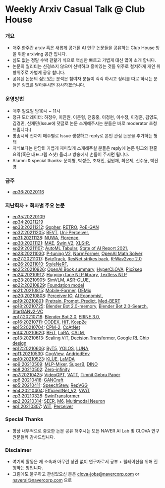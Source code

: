 # Weekly Arxiv Casual Talk @ Club House
### 개요
* 매주 한주간 arxiv 혹은 새롭게 공개된 AI 연구 논문들을 공유하는 Club House 방을 위한 arxiving 공간 입니다.
* 심도 없는 정말 수박 겉핥기 식으로 핵심만 빠르고 가볍게 대신 많이 소개 합니다.
* 논문의 퀄리티는 신경쓰지 않으며 신박하고 흥미있는 것들 위주로 철저하게 개인 취향위주로 가볍게 공유 합니다.
* 공유된 논문의 심도있는 분석은 참여자 분들이 각각 하시고 정리를 따로 하시는 분들은 링크를 달아주시면 감사하겠습니다.

### 운영방법
* 매주 일요일 밤10시 ~ 11시
* 정규 모더레이터: 하정우, 이진원, 이준형, 전종홍, 이정현, 이수정, 이경훈, 김영도, 김경민, 신재민(Issue에 댓글로 논문 소개해주시는 분들은 바로 moderator 초청 드립니다.)
* 방송시작 전까지 매주별로 Issue 생성하고 reply로 본인 관심 논문을 추가하는 형태
* 지식보다는 만담!!! 가볍게 재미있게 소개해주실 분들은 reply에 논문 링크와 한줄 요약(혹은 대표그림 스샷) 올리고 방송에서 손들어 주시면 됩니다.
* Alumni & special thanks: 문지형, 박성준, 조재민, 김원재, 최윤제, 신수용, 박진영 

### 금주 
* [ep36:20220116](https://github.com/jungwoo-ha/WeeklyArxivTalk/issues/36)


### 지난회차 + 회차별 주요 논문
* [ep35:20220109](https://github.com/jungwoo-ha/WeeklyArxivTalk/issues/35)
* [ep34:20211219](https://github.com/jungwoo-ha/WeeklyArxivTalk/issues/34)
* [ep33:20211212](https://github.com/jungwoo-ha/WeeklyArxivTalk/issues/33): [Gopher](https://storage.googleapis.com/deepmind-media/research/language-research/Training%20Gopher.pdf), [RETRO](https://storage.googleapis.com/deepmind-media/research/language-research/Improving%20language%20models%20by%20retrieving.pdf), [PoE-GAN](https://arxiv.org/abs/2112.05130v1)
* [ep32:20211205](https://github.com/jungwoo-ha/WeeklyArxivTalk/issues/32): [BEVT](https://arxiv.org/abs/2112.01529), [Uni-Perceiver](https://arxiv.org/abs/2112.01522v1), 
* [ep31:20211128](https://github.com/jungwoo-ha/WeeklyArxivTalk/issues/31): [NUWA](https://arxiv.org/abs/2111.12417), [Florence](https://arxiv.org/abs/2111.11432),
* [ep30:20211121](https://github.com/jungwoo-ha/WeeklyArxivTalk/issues/30): [MAE](https://arxiv.org/abs/2111.06377), [Swin V2](https://arxiv.org/abs/2111.09883), [XLS-R](https://arxiv.org/abs/2111.09296),  
* [ep29:20211107](https://github.com/jungwoo-ha/WeeklyArxivTalk/issues/29): [AutoML Tabular](https://arxiv.org/abs/2111.02705), [State of AI Report 2021](https://www.stateof.ai/), 
* [ep28:20211030](https://github.com/jungwoo-ha/WeeklyArxivTalk/issues/28): [P-tuning V2](https://arxiv.org/abs/2110.07602), [NormFormer](https://arxiv.org/abs/2110.09456), [OpenAI Math Solver](https://arxiv.org/abs/2110.14168)
* [ep27:20211017](https://github.com/jungwoo-ha/WeeklyArxivTalk/issues/27): [ByteTrack](https://arxiv.org/abs/2110.06864), [ResNet strikes back](https://arxiv.org/abs/2110.00476), [K-Wav2vec 2.0](https://arxiv.org/abs/2110.05172)
* [ep26:20211010](https://github.com/jungwoo-ha/WeeklyArxivTalk/issues/26): [StyleNeRF](https://openreview.net/forum?id=iUuzzTMUw9K), 
* [ep25:20210926](https://github.com/jungwoo-ha/WeeklyArxivTalk/issues/25): [OpenAI Book summary](https://arxiv.org/abs/2109.10862), [HyperCLOVA](https://arxiv.org/abs/2109.04650), [Pix2seq](https://arxiv.org/abs/2109.10852v1)
* [ep24:20210912](https://github.com/jungwoo-ha/WeeklyArxivTalk/issues/24): [Hugging face NLP library](https://arxiv.org/abs/2109.02846v1), [Textless NLP](https://ai.facebook.com/blog/textless-nlp-generating-expressive-speech-from-raw-audio)
* [ep23:20210905](https://github.com/jungwoo-ha/WeeklyArxivTalk/issues/23): [SimVLM](https://arxiv.org/abs/2108.10904), [ASR-GLUE](https://arxiv.org/abs/2108.13048v1), 
* [ep22:20210829](https://github.com/jungwoo-ha/WeeklyArxivTalk/issues/22): [Foundation model](https://arxiv.org/abs/2108.07258)
* [ep21:20210815](https://github.com/jungwoo-ha/WeeklyArxivTalk/issues/21): [Mobile-Former](https://arxiv.org/abs/2108.05895v1), [DEMix](https://arxiv.org/abs/2108.05036v1)
* [ep20:20210808](https://github.com/jungwoo-ha/WeeklyArxivTalk/issues/20): [Perceiver IO](https://arxiv.org/abs/2107.14795), [AI Economist](https://arxiv.org/abs/2108.02755v1), 
* [ep19:20210801](https://github.com/jungwoo-ha/WeeklyArxivTalk/issues/19): [Pretrain, Prompt, Predict](https://arxiv.org/abs/2107.13586v1), [Med-BERT](https://www.nature.com/articles/s41746-021-00455-y)
* [ep18:20210725](https://github.com/jungwoo-ha/WeeklyArxivTalk/issues/18): [Blender Bot 2.0-memory](https://arxiv.org/abs/2107.07567), [Blender Bot 2.0-Search](https://arxiv.org/abs/2107.07566), [StarGANv2-VC](https://arxiv.org/abs/2107.10394)
* [ep17:20210718](https://github.com/jungwoo-ha/WeeklyArxivTalk/issues/17): [Blender Bot 2.0](https://ai.facebook.com/blog/blender-bot-2-an-open-source-chatbot-that-builds-long-term-memory-and-searches-the-internet/), [ERINE 3.0](https://arxiv.org/abs/2107.02137), 
* [ep16:20210711](https://github.com/jungwoo-ha/WeeklyArxivTalk/issues/16): [CODEX](https://arxiv.org/abs/2107.03374), [HiT](https://arxiv.org/abs/2106.07631), [Kosp2e](https://arxiv.org/abs/2107.02875)
* [ep15:20210704](https://github.com/jungwoo-ha/WeeklyArxivTalk/issues/15): [CPM-2](https://arxiv.org/abs/2106.10715), [CoAtNet](https://arxiv.org/abs/2106.04803)
* [ep14:20210620](https://github.com/jungwoo-ha/WeeklyArxivTalk/issues/14): [BEiT](https://arxiv.org/abs/2106.08254), [LoRA](https://arxiv.org/abs/2106.09685), [CALM](https://arxiv.org/abs/2106.07861), 
* [ep13:20210613](https://github.com/jungwoo-ha/WeeklyArxivTalk/issues/13): [Scaling ViT](https://arxiv.org/abs/2106.04560), [Decision Transformer](https://arxiv.org/abs/2106.01345), [Google RL Chip design](https://www.nature.com/articles/d41586-021-01515-9?fbclid=IwAR2m-A7IbIWAMQiddsAUJ_v6R2TCz5arnfBwbnRzUzBAB0dQClNmP5BUHaU)
* [ep12:20210606](https://github.com/jungwoo-ha/WeeklyArxivTalk/issues/12): [ByT5](https://arxiv.org/abs/2105.13626), [YOLOS](https://arxiv.org/abs/2106.00666), [LUNA](https://arxiv.org/abs/2106.01540v1), 
* [ep11:20210530](https://github.com/jungwoo-ha/WeeklyArxivTalk/issues/11): [CogView](https://arxiv.org/abs/2105.13290v1), [AndriodEnv](https://deepmind.com/research/publications/androidenv)
* [ep10:20210523](https://github.com/jungwoo-ha/WeeklyArxivTalk/issues/10): [KLUE](https://arxiv.org/abs/2105.09680), [LaMDA](https://www.blog.google/technology/ai/lamda)
* [ep9:20210509](https://github.com/jungwoo-ha/WeeklyArxivTalk/issues/9): [MLP-Mixer](https://arxiv.org/abs/2105.01601), [SuperB](https://arxiv.org/abs/2105.01051), [DINO](https://arxiv.org/abs/2104.14294)
* [ep8:20210502](https://github.com/jungwoo-ha/WeeklyArxivTalk/issues/8): [Zero-infinity](https://www.microsoft.com/en-us/research/blog/zero-infinity-and-deepspeed-unlocking-unprecedented-model-scale-for-deep-learning-training/) 
* [ep7:20210425](https://github.com/jungwoo-ha/WeeklyArxivTalk/issues/7): [VideoGPT](https://arxiv.org/abs/2104.10157), [VATT](https://arxiv.org/abs/2104.11178), [Timnit Gebru Paper](https://faculty.washington.edu/ebender/papers/Stochastic_Parrots.pdf) 
* [ep6:20210418](https://github.com/jungwoo-ha/WeeklyArxivTalk/issues/6): [GANCraft](https://arxiv.org/abs/2104.07659)  
* [ep5:20210411](https://github.com/jungwoo-ha/WeeklyArxivTalk/issues/5): [SpeechStew](https://arxiv.org/abs/2104.02133), [RepVGG](https://arxiv.org/abs/2101.03697) 
* [ep4:20210404](https://github.com/jungwoo-ha/WeeklyArxivTalk/issues/4): [EfficientNet_V2](https://arxiv.org/abs/2104.00298), [ViViT](https://arxiv.org/abs/2103.15691) 
* [ep3:20210328](https://github.com/jungwoo-ha/WeeklyArxivTalk/issues/3): [SwinTransformer](https://arxiv.org/abs/2103.14030)  
* [ep2:20210314](https://github.com/jungwoo-ha/WeeklyArxivTalk/issues/2): [SEER](https://arxiv.org/abs/2103.01988), [M6](https://arxiv.org/abs/2103.00823), [Multimodal Neuron](https://openai.com/blog/multimodal-neurons/) 
* [ep1:20210307](https://github.com/jungwoo-ha/WeeklyArxivTalk/issues/1): [WiT](https://arxiv.org/abs/2103.01913), [Perceiver](https://arxiv.org/abs/2103.03206)  

### Special Thanks
* 항상 내부적으로 중요한 논문 공유 해주시는 모든 NAVER AI Lab 및 CLOVA 연구원분들께 감사드립니다.

### Disclaimer
* 여기의 활동은 제 소속과 아무런 상관 없이 연구자로서 공부 + 릴레이션을 위해 진행하는 방입니다.
* 그럼에도 불구하고 관심있으신 분은 clova-jobs@navercorp.com or naverai@navercorp.com 으로



